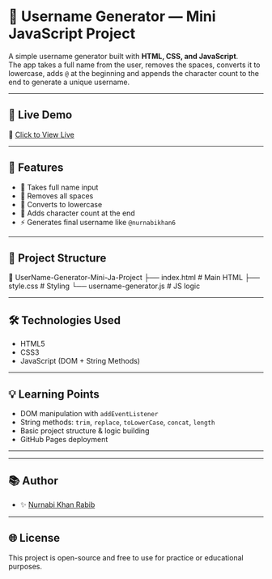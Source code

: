 # 👤 Username Generator — Mini JavaScript Project

A simple username generator built with **HTML, CSS, and JavaScript**.  
The app takes a full name from the user, removes the spaces, converts it to lowercase, adds `@` at the beginning and appends the character count to the end to generate a unique username.

---

## 🚀 Live Demo

🔗 [Click to View Live](https://nurnabi7002.github.io/UserName-Generator-Mini-Ja-Project/)

---

## 🧠 Features

- 📝 Takes full name input
- 🧹 Removes all spaces
- 🔡 Converts to lowercase
- 🔢 Adds character count at the end
- ⚡ Generates final username like `@nurnabikhan6`

---

## 📂 Project Structure

📁 UserName-Generator-Mini-Ja-Project
├── index.html # Main HTML
├── style.css # Styling
└── username-generator.js # JS logic



---

## 🛠 Technologies Used

- HTML5
- CSS3
- JavaScript (DOM + String Methods)

---

## 💡 Learning Points

- DOM manipulation with `addEventListener`
- String methods: `trim`, `replace`, `toLowerCase`, `concat`, `length`
- Basic project structure & logic building
- GitHub Pages deployment

---

---

## 📚 Author

- ✨ [Nurnabi Khan Rabib](https://github.com/nurnabi7002)

---

## 🌐 License

This project is open-source and free to use for practice or educational purposes.

